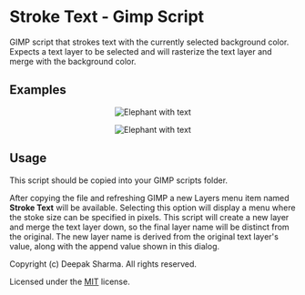 # Stroke Text - Gimp Script

GIMP script that strokes text with the currently selected background color. Expects a text layer to be selected and will rasterize the text layer and merge with the background color.

## Examples

<p align="center">
  <img alt="Elephant with text" src="https://i.imgur.com/JX2hpaA.jpg">
</p>

<p align="center">
  <img alt="Elephant with text" src="https://i.imgur.com/72ERYtZ.jpg">
</p>

## Usage

This script should be copied into your GIMP scripts folder.

After copying the file and refreshing GIMP a new Layers menu item named **Stroke Text** will be available. Selecting this option will display a menu where the stoke size can be specified in pixels. This script will create a new layer and merge the text layer down, so the final layer name will be distinct from the original. The new layer name is derived from the original text layer's value, along with the append value shown in this dialog.

Copyright (c) Deepak Sharma. All rights reserved.

Licensed under the [MIT](license.txt) license.
